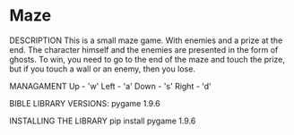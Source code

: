 # Maze

DESCRIPTION
This is a small maze game. With enemies and a prize at the end. The character himself and the enemies are presented in the form of ghosts. To win, you need to go to the end of the maze and touch the prize, but if you touch a wall or an enemy, then you lose.

MANAGAMENT
Up - 'w'
Left - 'a'
Down - 's'
Right - 'd'

BIBLE LIBRARY VERSIONS:
pygame 1.9.6

INSTALLING THE LIBRARY
pip install pygame 1.9.6
